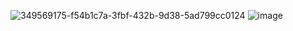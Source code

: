 ![349569175-f54b1c7a-3fbf-432b-9d38-5ad799cc0124](https://github.com/user-attachments/assets/7a8690c3-2d65-4b60-9002-4d3f0a128652)
![image](https://github.com/user-attachments/assets/eb8db2be-41d9-444c-9994-d803da63afa7)
